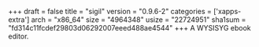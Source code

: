 +++
draft = false
title = "sigil"
version = "0.9.6-2"
categories = ['xapps-extra']
arch = "x86_64"
size = "4964348"
usize = "22724951"
sha1sum = "fd314c11fcdef29803d06292007eeed488ae4544"
+++
A WYSISYG ebook editor.